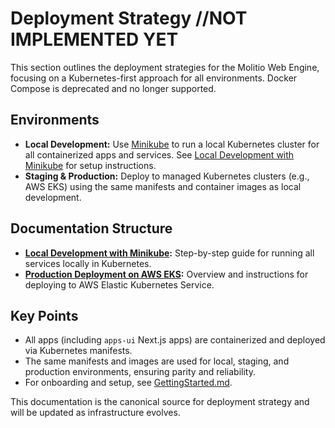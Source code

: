 # Deployment Strategy //NOT IMPLEMENTED YET

This section outlines the deployment strategies for the Molitio Web Engine, focusing on a Kubernetes-first approach for all environments. Docker Compose is deprecated and no longer supported.

## Environments
- **Local Development:** Use [Minikube](https://minikube.sigs.k8s.io/docs/) to run a local Kubernetes cluster for all containerized apps and services. See [Local Development with Minikube](./LocalDevelopmentMinikube.md) for setup instructions.
- **Staging & Production:** Deploy to managed Kubernetes clusters (e.g., AWS EKS) using the same manifests and container images as local development.

## Documentation Structure
- **[Local Development with Minikube](./LocalDevelopmentMinikube.md):** Step-by-step guide for running all services locally in Kubernetes.
- **[Production Deployment on AWS EKS](./ProductionAWSEKS.md):** Overview and instructions for deploying to AWS Elastic Kubernetes Service.

## Key Points
- All apps (including `apps-ui` Next.js apps) are containerized and deployed via Kubernetes manifests.
- The same manifests and images are used for local, staging, and production environments, ensuring parity and reliability.
- For onboarding and setup, see [GettingStarted.md](../development/GettingStarted.md).

This documentation is the canonical source for deployment strategy and will be updated as infrastructure evolves.